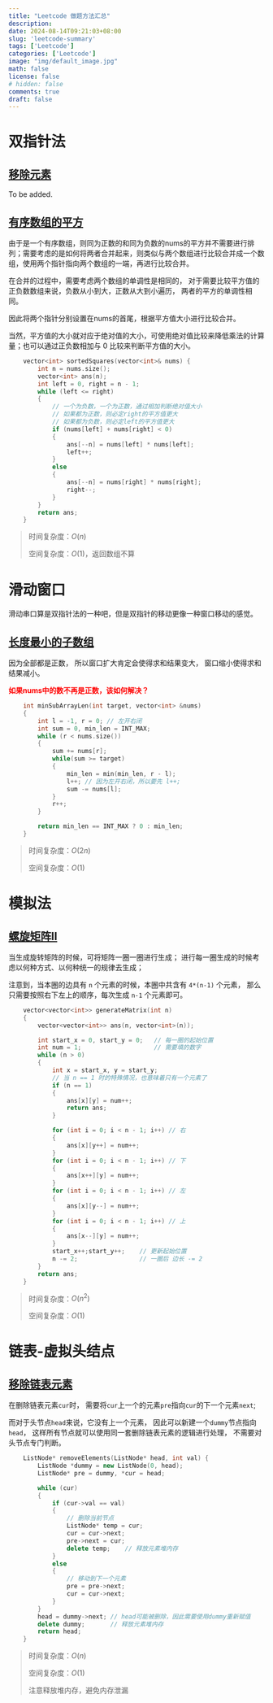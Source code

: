```yaml
---
title: "Leetcode 做题方法汇总"
description: 
date: 2024-08-14T09:21:03+08:00
slug: 'leetcode-summary'
tags: ['Leetcode']
categories: ['Leetcode']
image: "img/default_image.jpg"
math: false
license: false
# hidden: false
comments: true
draft: false
---
```


# 双指针法

## [移除元素](https://leetcode.cn/problems/remove-element/description/)

To be added.

## [有序数组的平方](https://leetcode.cn/problems/squares-of-a-sorted-array/description/)

由于是一个有序数组，则同为正数的和同为负数的nums的平方并不需要进行排列；需要考虑的是如何将两者合并起来，则类似与两个数组进行比较合并成一个数组，使用两个指针指向两个数组的一端，再进行比较合并。

在合并的过程中，需要考虑两个数组的单调性是相同的，
对于需要比较平方值的正负数数组来说，负数从小到大，正数从大到小遍历，
两者的平方的单调性相同。

因此将两个指针分别设置在nums的首尾，根据平方值大小进行比较合并。

当然，平方值的大小就对应于绝对值的大小，可使用绝对值比较来降低乘法的计算量；也可以通过正负数相加与 0 比较来判断平方值的大小。

```cpp
    vector<int> sortedSquares(vector<int>& nums) {
        int n = nums.size();
        vector<int> ans(n);
        int left = 0, right = n - 1;
        while (left <= right)
        {
            // 一个为负数，一个为正数，通过相加判断绝对值大小
            // 如果都为正数，则必定right的平方值更大
            // 如果都为负数，则必定left的平方值更大
            if (nums[left] + nums[right] < 0)
            {
                ans[--n] = nums[left] * nums[left];
                left++;
            }
            else
            {
                ans[--n] = nums[right] * nums[right];
                right--;
            }
        }
        return ans;
    }
```

> 时间复杂度：$O(n)$
>
> 空间复杂度：$O(1)$，返回数组不算

# 滑动窗口

滑动串口算是双指针法的一种吧，但是双指针的移动更像一种窗口移动的感觉。

## [长度最小的子数组](https://leetcode.cn/problems/minimum-size-subarray-sum/description/)

因为全部都是正数，
所以窗口扩大肯定会使得求和结果变大，
窗口缩小使得求和结果减小。

<font color='red'>**如果nums中的数不再是正数，该如何解决？**</font>

```cpp
    int minSubArrayLen(int target, vector<int> &nums)
    {
        int l = -1, r = 0; // 左开右闭
        int sum = 0, min_len = INT_MAX;
        while (r < nums.size())
        {
            sum += nums[r];
            while(sum >= target)
            {
                min_len = min(min_len, r - l);
                l++; // 因为左开右闭，所以要先 l++;
                sum -= nums[l];
            }
            r++;
        }

        return min_len == INT_MAX ? 0 : min_len;
    }
```

> 时间复杂度：$O(2n)$
>
> 空间复杂度：$O(1)$

# 模拟法

## [螺旋矩阵II](https://leetcode.cn/problems/spiral-matrix-ii/)

当生成旋转矩阵的时候，可将矩阵一圈一圈进行生成；
进行每一圈生成的时候考虑以何种方式、以何种统一的规律去生成；

注意到，当本圈的边具有 `n` 个元素的时候，本圈中共含有 `4*(n-1)` 个元素，
那么只需要按照右下左上的顺序，每次生成 `n-1` 个元素即可。

```cpp
    vector<vector<int>> generateMatrix(int n)
    {
        vector<vector<int>> ans(n, vector<int>(n));

        int start_x = 0, start_y = 0;   // 每一圈的起始位置
        int num = 1;                    // 需要填的数字
        while (n > 0)
        {
            int x = start_x, y = start_y;
            // 当 n == 1 时的特殊情况，也意味着只有一个元素了
            if (n == 1)
            {
                ans[x][y] = num++;
                return ans;
            }

            for (int i = 0; i < n - 1; i++) // 右
            {
                ans[x][y++] = num++;
            }
            for (int i = 0; i < n - 1; i++) // 下
            {
                ans[x++][y] = num++;
            }
            for (int i = 0; i < n - 1; i++) // 左
            {
                ans[x][y--] = num++;
            }
            for (int i = 0; i < n - 1; i++) // 上
            {
                ans[x--][y] = num++;
            }
            start_x++;start_y++;    // 更新起始位置
            n -= 2;                 // 一圈后 边长 -= 2
        }
        return ans;
    }
```

> 时间复杂度：$O(n^2)$
>
> 空间复杂度：$O(1)$

# 链表-虚拟头结点

## [移除链表元素](https://leetcode.cn/problems/remove-linked-list-elements/description/)

在删除链表元素`cur`时，
需要将`cur`上一个的元素`pre`指向`cur`的下一个元素`next`;

而对于头节点`head`来说，它没有上一个元素，
因此可以新建一个`dummy`节点指向`head`，
这样所有节点就可以使用同一套删除链表元素的逻辑进行处理，
不需要对头节点专门判断。

```cpp
    ListNode* removeElements(ListNode* head, int val) {
        ListNode *dummy = new ListNode(0, head);
        ListNode* pre = dummy, *cur = head;

        while (cur)
        {
            if (cur->val == val)
            {
                // 删除当前节点
                ListNode* temp = cur;
                cur = cur->next;
                pre->next = cur;
                delete temp;    // 释放元素堆内存
            }
            else
            {
                // 移动到下一个元素
                pre = pre->next;
                cur = cur->next;
            }
        }
        head = dummy->next; // head可能被删除，因此需要使用dummy重新赋值
        delete dummy;       // 释放元素堆内存
        return head;
    }
```

> 时间复杂度：$O(n)$
>
> 空间复杂度：$O(1)$
>
> 注意释放堆内存，避免内存泄漏

